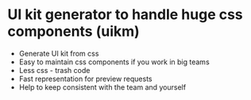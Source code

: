 UI kit generator to handle huge css components (uikm)
====

* Generate UI kit from css
* Easy to maintain css components if you work in big teams
* Less css - trash code
* Fast representation for preview requests
* Help to keep consistent with the team and yourself